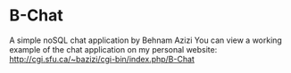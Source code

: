B-Chat
======

A simple noSQL chat application by Behnam Azizi
You can view a working example of the chat application on my personal website:
http://cgi.sfu.ca/~bazizi/cgi-bin/index.php/B-Chat
